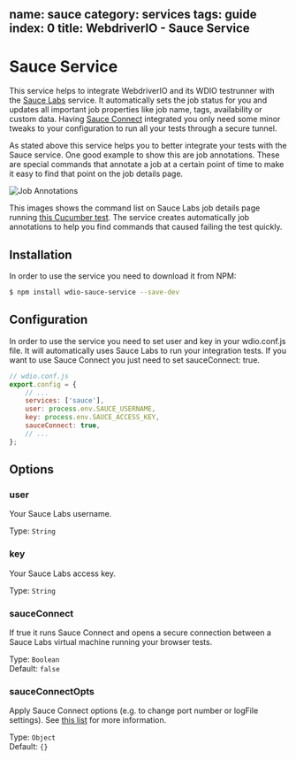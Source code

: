 name: sauce
category: services
tags: guide
index: 0
title: WebdriverIO - Sauce Service
---

Sauce Service
=============

This service helps to integrate WebdriverIO and its WDIO testrunner with the [Sauce Labs](https://saucelabs.com/) service. It automatically sets the job status for you and updates all important job properties like job name, tags, availability or custom data. Having [Sauce Connect](https://wiki.saucelabs.com/display/DOCS/Sauce+Connect) integrated you only need some minor tweaks to your configuration to run all your tests through a secure tunnel.

As stated above this service helps you to better integrate your tests with the Sauce service. One good example to show this are job annotations. These are special commands that annotate a job at a certain point of time to make it easy to find that point on the job details page.

![Job Annotations](http://www.christian-bromann.com/a.png "Job Annotations")

This images shows the command list on Sauce Labs job details page running [this Cucumber test](https://github.com/webdriverio/webdriverio/blob/master/examples/wdio/runner-specs/cucumber/features/my-feature.feature). The service creates automatically job annotations to help you find commands that caused failing the test quickly.

## Installation

In order to use the service you need to download it from NPM:

```sh
$ npm install wdio-sauce-service --save-dev
```

## Configuration

In order to use the service you need to set user and key in your wdio.conf.js file. It will automatically uses Sauce Labs to run your integration tests. If you want to use Sauce Connect you just need to set sauceConnect: true.

```js
// wdio.conf.js
export.config = {
    // ...
    services: ['sauce'],
    user: process.env.SAUCE_USERNAME,
    key: process.env.SAUCE_ACCESS_KEY,
    sauceConnect: true,
    // ...
};
```

## Options

### user
Your Sauce Labs username.

Type: `String`

### key
Your Sauce Labs access key.

Type: `String`

### sauceConnect
If true it runs Sauce Connect and opens a secure connection between a Sauce Labs virtual machine running your browser tests.

Type: `Boolean`<br>
Default: `false`

### sauceConnectOpts
Apply Sauce Connect options (e.g. to change port number or logFile settings). See [this list](https://github.com/bermi/sauce-connect-launcher#advanced-usage) for more information.

Type: `Object`<br>
Default: `{}`
